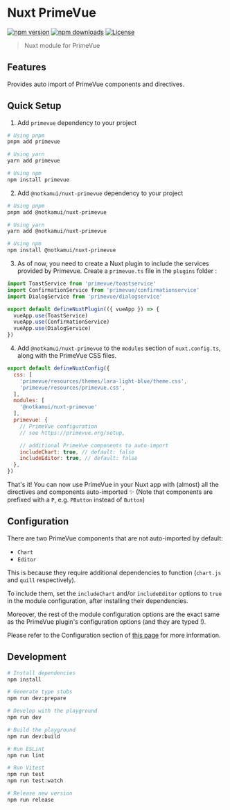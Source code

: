 # Nuxt PrimeVue

[![npm version][npm-version-src]][npm-version-href]
[![npm downloads][npm-downloads-src]][npm-downloads-href]
[![License][license-src]][license-href]

> Nuxt module for PrimeVue

## Features

Provides auto import of PrimeVue components and directives.

## Quick Setup

1. Add `primevue` dependency to your project

```bash
# Using pnpm
pnpm add primevue

# Using yarn
yarn add primevue

# Using npm
npm install primevue
```

2. Add `@notkamui/nuxt-primevue` dependency to your project

```bash
# Using pnpm
pnpm add @notkamui/nuxt-primevue

# Using yarn
yarn add @notkamui/nuxt-primevue

# Using npm
npm install @notkamui/nuxt-primevue
```

3. As of now, you need to create a Nuxt plugin to include the services provided by Primevue. Create a `primevue.ts` file in the `plugins` folder :

```js
import ToastService from 'primevue/toastservice'
import ConfirmationService from 'primevue/confirmationservice'
import DialogService from 'primevue/dialogservice'

export default defineNuxtPlugin(({ vueApp }) => {
  vueApp.use(ToastService)
  vueApp.use(ConfirmationService)
  vueApp.use(DialogService)
})
```

4. Add `@notkamui/nuxt-primevue` to the `modules` section of `nuxt.config.ts`, along with the PrimeVue CSS files.

```js
export default defineNuxtConfig({
  css: [
    'primevue/resources/themes/lara-light-blue/theme.css',
    'primevue/resources/primevue.css',
  ],
  modules: [
    '@notkamui/nuxt-primevue'
  ],
  primevue: {
    // PrimeVue configuration
    // see https://primevue.org/setup,

    // additional PrimeVue components to auto-import
    includeChart: true, // default: false
    includeEditor: true, // default: false
  },
})
```

That's it! You can now use PrimeVue in your Nuxt app with (almost) all the directives and components auto-imported ✨ (Note that components are prefixed with a `P`, e.g. `PButton` instead of `Button`)

## Configuration

There are two PrimeVue components that are not auto-imported by default:
- `Chart`
- `Editor`

This is because they require additional dependencies to function (`chart.js` and `quill` respectively).

To include them, set the `includeChart` and/or `includeEditor` options to `true` in the module configuration, after installing their dependencies.

Moreover, the rest of the module configuration options are the exact same as the PrimeVue plugin's configuration options (and they are typed !).

Please refer to the Configuration section of [this page](https://primevue.org/configuration) for more information.

## Development

```bash
# Install dependencies
npm install

# Generate type stubs
npm run dev:prepare

# Develop with the playground
npm run dev

# Build the playground
npm run dev:build

# Run ESLint
npm run lint

# Run Vitest
npm run test
npm run test:watch

# Release new version
npm run release
```

<!-- Badges -->
[npm-version-src]: https://img.shields.io/npm/v/@notkamui/nuxt-primevue/latest.svg?style=flat&colorA=18181B&colorB=28CF8D
[npm-version-href]: https://npmjs.com/package/@notkamui/nuxt-primevue

[npm-downloads-src]: https://img.shields.io/npm/dm/@notkamui/nuxt-primevue.svg?style=flat&colorA=18181B&colorB=28CF8D
[npm-downloads-href]: https://npmjs.com/package/@notkamui/nuxt-primevue

[license-src]: https://img.shields.io/npm/l/@notkamui/nuxt-primevue.svg?style=flat&colorA=18181B&colorB=28CF8D
[license-href]: https://npmjs.com/package/@notkamui/nuxt-primevue
